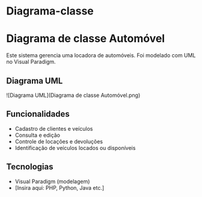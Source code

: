# Diagrama-classe
# Diagrama de classe Automóvel

Este sistema gerencia uma locadora de automóveis. Foi modelado com UML no Visual Paradigm.

## Diagrama UML

![Diagrama UML](Diagrama de classe Automóvel.png)

## Funcionalidades

- Cadastro de clientes e veículos
- Consulta e edição
- Controle de locações e devoluções
- Identificação de veículos locados ou disponíveis

## Tecnologias

- Visual Paradigm (modelagem)
- [Insira aqui: PHP, Python, Java etc.]

